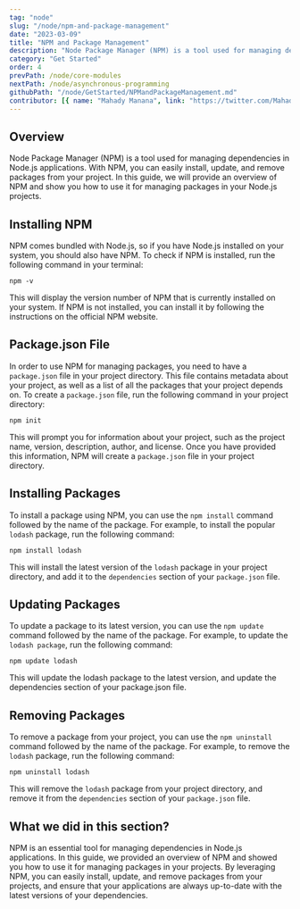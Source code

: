 ```yaml
---
tag: "node"
slug: "/node/npm-and-package-management"
date: "2023-03-09"
title: "NPM and Package Management"
description: "Node Package Manager (NPM) is a tool used for managing dependencies in Node.js applications."
category: "Get Started"
order: 4
prevPath: /node/core-modules
nextPath: /node/asynchronous-programming
githubPath: "/node/GetStarted/NPMandPackageManagement.md"
contributor: [{ name: "Mahady Manana", link: "https://twitter.com/MahadyManana" }, { name: "Haja", link: "https://twitter.com/Haja261M" }]
---
```


## Overview

Node Package Manager (NPM) is a tool used for managing dependencies in Node.js applications. With NPM, you can easily install, update, and remove packages from your project. In this guide, we will provide an overview of NPM and show you how to use it for managing packages in your Node.js projects.


## Installing NPM

NPM comes bundled with Node.js, so if you have Node.js installed on your system, you should also have NPM. To check if NPM is installed, run the following command in your terminal:

```batch
npm -v
```

This will display the version number of NPM that is currently installed on your system. If NPM is not installed, you can install it by following the instructions on the official NPM website.

## Package.json File

In order to use NPM for managing packages, you need to have a `package.json` file in your project directory. This file contains metadata about your project, as well as a list of all the packages that your project depends on. To create a `package.json` file, run the following command in your project directory:

```batch
npm init
```

This will prompt you for information about your project, such as the project name, version, description, author, and license. Once you have provided this information, NPM will create a `package.json` file in your project directory.

## Installing Packages

To install a package using NPM, you can use the `npm install` command followed by the name of the package. For example, to install the popular `lodash` package, run the following command:

```batch
npm install lodash
```

This will install the latest version of the `lodash` package in your project directory, and add it to the `dependencies` section of your `package.json` file.

## Updating Packages

To update a package to its latest version, you can use the `npm update` command followed by the name of the package. For example, to update the `lodash package`, run the following command:

```batch
npm update lodash
```

This will update the lodash package to the latest version, and update the dependencies section of your package.json file.

## Removing Packages

To remove a package from your project, you can use the `npm uninstall` command followed by the name of the package. For example, to remove the `lodash` package, run the following command:

```batch
npm uninstall lodash
```

This will remove the `lodash` package from your project directory, and remove it from the `dependencies` section of your `package.json` file.

## What we did in this section?

NPM is an essential tool for managing dependencies in Node.js applications. In this guide, we provided an overview of NPM and showed you how to use it for managing packages in your projects. By leveraging NPM, you can easily install, update, and remove packages from your projects, and ensure that your applications are always up-to-date with the latest versions of your dependencies.
